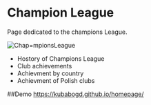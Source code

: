 # Champion League
Page dedicated to the champions League.

![Chap=mpionsLeague](/ChampionsLeague.jpg)

- Hostory of Champions League
- Club achievements
- Achievment by country
- Achievment of Polish clubs

##Demo 
https://kubabogd.github.io/homepage/
